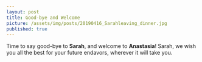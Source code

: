 ```yaml
---
layout: post
title: Good-bye and Welcome
picture: /assets/img/posts/20190416_Sarahleaving_dinner.jpg
published: true
---
```

Time to say good-bye to **Sarah**, and welcome to **Anastasia**! Sarah, we wish you all the best for your future endavors, wherever it will take you. 
